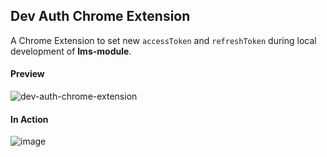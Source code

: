 ## Dev Auth Chrome Extension

A Chrome Extension to set new `accessToken` and `refreshToken` during local development of **lms-module**.  

#### Preview
![dev-auth-chrome-extension](https://user-images.githubusercontent.com/25634165/114313667-1c858e80-9b17-11eb-8b71-a70c1fd6b3d3.png)

#### In Action
![image](https://user-images.githubusercontent.com/25634165/114313728-63738400-9b17-11eb-9c70-3e256e2f6a60.png)
